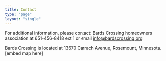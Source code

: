 ```yaml
---
title: Contact
type: "page"
layout: "single"
---
```

For additional information, please contact:
Bards Crossing homeowners association at 651-456-8418 ext 1
or email info@bardscrossing.org

Bards Crossing is located at 13670 Carrach Avenue, Rosemount, Minnesota.
[embed map here]
